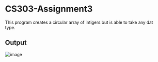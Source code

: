 # CS303-Assignment3
This program creates a circular array of intigers but is able to take any dat type.
## Output
![image](https://github.com/user-attachments/assets/10db1688-6824-48d5-be01-c4483038c2bc)
